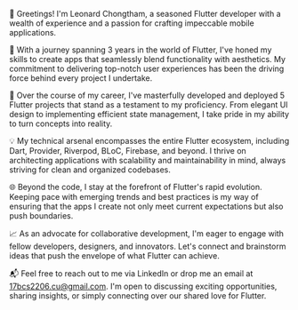 👋 Greetings! I'm Leonard Chongtham, a seasoned Flutter developer with a wealth of experience and a passion for crafting impeccable mobile applications.

🚀 With a journey spanning 3 years in the world of Flutter, I've honed my skills to create apps that seamlessly blend functionality with aesthetics. My commitment to delivering top-notch user experiences has been the driving force behind every project I undertake.

🎯 Over the course of my career, I've masterfully developed and deployed 5 Flutter projects that stand as a testament to my proficiency. From elegant UI design to implementing efficient state management, I take pride in my ability to turn concepts into reality.

💡 My technical arsenal encompasses the entire Flutter ecosystem, including Dart, Provider, Riverpod, BLoC, Firebase, and beyond. I thrive on architecting applications with scalability and maintainability in mind, always striving for clean and organized codebases.

🌐 Beyond the code, I stay at the forefront of Flutter's rapid evolution. Keeping pace with emerging trends and best practices is my way of ensuring that the apps I create not only meet current expectations but also push boundaries.

📈 As an advocate for collaborative development, I'm eager to engage with fellow developers, designers, and innovators. Let's connect and brainstorm ideas that push the envelope of what Flutter can achieve.

📬 Feel free to reach out to me via LinkedIn or drop me an email at 17bcs2206.cu@gmail.com. I'm open to discussing exciting opportunities, sharing insights, or simply connecting over our shared love for Flutter.
